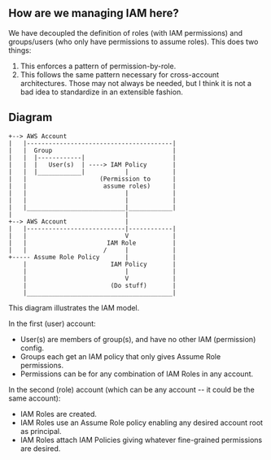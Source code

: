 ## How are we managing IAM here?
We have decoupled the definition of roles (with IAM permissions) and groups/users (who only have permissions to assume roles). This does two things:
1) This enforces a pattern of permission-by-role.
2) This follows the same pattern necessary for cross-account architectures. Those may not always be needed, but I think it is not a bad idea to standardize in an extensible fashion.

## Diagram
    +--> AWS Account
    |   |----------------------------------------|
    |   |  Group                                 |
    |   |  |------------|                        |
    |   |  |   User(s)  | ----> IAM Policy       |
    |   |  |____________|           |            |
    |   |                    (Permission to      |
    |   |                     assume roles)      |
    |   |                           |            |
    |   |                           |            |
    |   |___________________________|____________|
    |                               |
    +--> AWS Account                |
    |   |---------------------------|------------|
    |   |                           V            |
    |   |                      IAM Role          |
    |   |                     /     |            |
    +----- Assume Role Policy       |            |
        |                       IAM Policy       |
        |                           |            |
        |                           V            |
        |                       (Do stuff)       |
        |________________________________________|

This diagram illustrates the IAM model.

In the first (user) account:
 - User(s) are members of group(s), and have no other IAM (permission) config.
 - Groups each get an IAM policy that only gives Assume Role permissions.
 - Permissions can be for any combination of IAM Roles in any account.

In the second (role) account (which can be any account -- it could be the same account):
 - IAM Roles are created.
 - IAM Roles use an Assume Role policy enabling any desired account root as principal.
 - IAM Roles attach IAM Policies giving whatever fine-grained permissions are desired.
